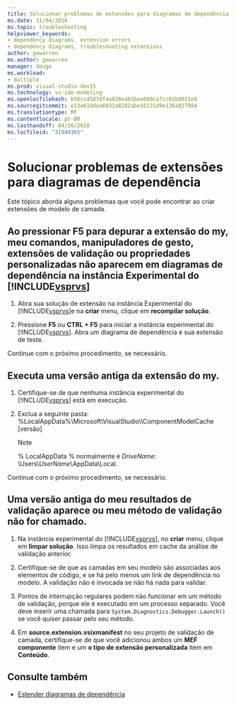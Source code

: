 ```yaml
---
title: Solucionar problemas de extensões para diagramas de dependência
ms.date: 11/04/2016
ms.topic: troubleshooting
helpviewer_keywords:
- dependency diagrams, extension errors
- dependency diagrams, troubleshooting extensions
author: gewarren
ms.author: gewarren
manager: douge
ms.workload:
- multiple
ms.prod: visual-studio-dev15
ms.technology: vs-ide-modeling
ms.openlocfilehash: b56ccd587df4a830eab5bee000cafcc02b0031e8
ms.sourcegitcommit: e13e61ddea6032a8282abe16131d9e136a927984
ms.translationtype: MT
ms.contentlocale: pt-BR
ms.lasthandoff: 04/26/2018
ms.locfileid: "31949365"
---
```

# <a name="troubleshoot-extensions-for-dependency-diagrams"></a>Solucionar problemas de extensões para diagramas de dependência

Este tópico aborda alguns problemas que você pode encontrar ao criar extensões de modelo de camada.

## <a name="when-i-press-f5-to-debug-my-extension-my-commands-gesture-handlers-validation-extensions-or-custom-properties-do-not-appear-on-dependency-diagrams-in-the-experimental-instance-of-includevsprvscode-qualityincludesvsprvsmdmd"></a>Ao pressionar F5 para depurar a extensão do my, meu comandos, manipuladores de gesto, extensões de validação ou propriedades personalizadas não aparecem em diagramas de dependência na instância Experimental do [!INCLUDE[vsprvs](../code-quality/includes/vsprvs_md.md)]

1.  Abra sua solução de extensão na instância Experimental do [!INCLUDE[vsprvs](../code-quality/includes/vsprvs_md.md)]e na **criar** menu, clique em **recompilar solução**.

2.  Pressione **F5** ou **CTRL + F5** para iniciar a instância experimental do [!INCLUDE[vsprvs](../code-quality/includes/vsprvs_md.md)]. Abra um diagrama de dependência e sua extensão de teste.

 Continue com o próximo procedimento, se necessário.

## <a name="an-old-version-of-my-extension-runs"></a>Executa uma versão antiga da extensão do my.

1.  Certifique-se de que nenhuma instância experimental do [!INCLUDE[vsprvs](../code-quality/includes/vsprvs_md.md)] está em execução.

2.  Exclua a seguinte pasta: %LocalAppData%\Microsoft\VisualStudio\\\ComponentModelCache [versão]

    > [!NOTE]
    > % LocalAppData % normalmente é *DriveName*: \Users\\*UserName*\AppData\Local.

 Continue com o próximo procedimento, se necessário.

## <a name="an-old-version-of-my-validation-results-appears-or-my-validation-method-is-not-called"></a>Uma versão antiga do meu resultados de validação aparece ou meu método de validação não for chamado.

1.  Na instância experimental do [!INCLUDE[vsprvs](../code-quality/includes/vsprvs_md.md)], no **criar** menu, clique em **limpar solução**. Isso limpa os resultados em cache da análise de validação anterior.

2.  Certifique-se de que as camadas em seu modelo são associadas aos elementos de código, e se há pelo menos um link de dependência no modelo. A validação não é invocada se não há nada para validar.

3.  Pontos de interrupção regulares podem não funcionar em um método de validação, porque ele é executado em um processo separado. Você deve inserir uma chamada para `System.Diagnostics.Debugger.Launch()` se você quiser passar pelo seu método.

4.  Em **source.extension.vsixmanifest** no seu projeto de validação de camada, certifique-se de que você adicionou ambos um **MEF componente** item e um **o tipo de extensão personalizada** item em **Conteúdo**.

## <a name="see-also"></a>Consulte também

- [Estender diagramas de dependência](../modeling/extend-layer-diagrams.md)
